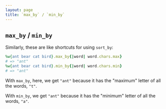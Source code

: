```yaml
---
layout: page
title: `max_by` / `min_by`
---
```


## `max_by` / `min_by`

Similarly, these are like shortcuts for using `sort_by`:

```ruby
%w{ant bear cat bird}.max_by{|word| word.chars.max}
# => "ant" 
%w{ant bear cat bird}.min_by{|word| word.chars.min}
# => "ant"
```
With `max_by`, here, we get `"ant"` because it has the "maximum" letter of all the words, `"t"`.

With `min_by`, we get `"ant"` because it has the "minimum" letter of all the words, `"a"`.